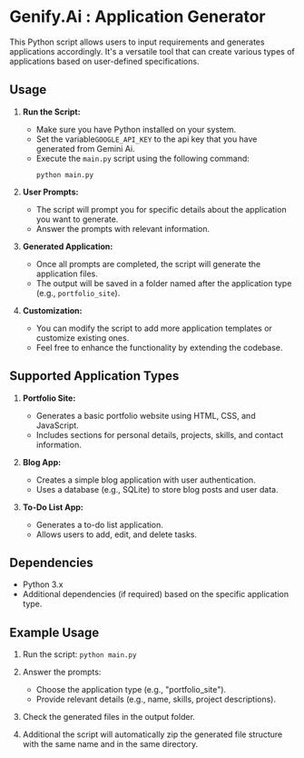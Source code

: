 # Genify.Ai : Application Generator

This Python script allows users to input requirements and generates applications accordingly. It's a versatile tool that can create various types of applications based on user-defined specifications.

## Usage

1. **Run the Script:**
   - Make sure you have Python installed on your system.
   - Set the variable``` GOOGLE_API_KEY ``` to the api key that you have generated from Gemini Ai.
   - Execute the `main.py` script using the following command:
     ```
     python main.py
     ```

2. **User Prompts:**
   - The script will prompt you for specific details about the application you want to generate.
   - Answer the prompts with relevant information.

3. **Generated Application:**
   - Once all prompts are completed, the script will generate the application files.
   - The output will be saved in a folder named after the application type (e.g., `portfolio_site`).

4. **Customization:**
   - You can modify the script to add more application templates or customize existing ones.
   - Feel free to enhance the functionality by extending the codebase.

## Supported Application Types

1. **Portfolio Site:**
   - Generates a basic portfolio website using HTML, CSS, and JavaScript.
   - Includes sections for personal details, projects, skills, and contact information.

2. **Blog App:**
   - Creates a simple blog application with user authentication.
   - Uses a database (e.g., SQLite) to store blog posts and user data.

3. **To-Do List App:**
   - Generates a to-do list application.
   - Allows users to add, edit, and delete tasks.

## Dependencies

- Python 3.x
- Additional dependencies (if required) based on the specific application type.

## Example Usage

1. Run the script:
      ``` python main.py ```
   
2. Answer the prompts:
   - Choose the application type (e.g., "portfolio_site").
   - Provide relevant details (e.g., name, skills, project descriptions).

3. Check the generated files in the output folder.
  
4. Additional the script will automatically zip the generated file structure with the same name and in the same directory.

